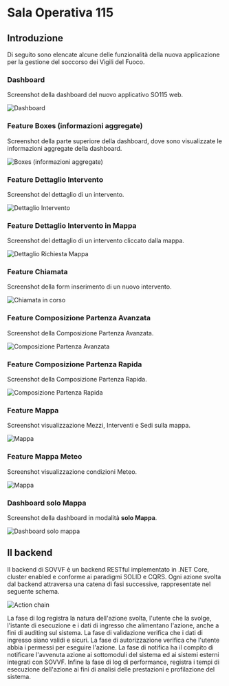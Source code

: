 # Sala Operativa 115

## Introduzione

Di seguito sono elencate alcune delle funzionalità della nuova applicazione per la gestione del soccorso dei Vigili del Fuoco.

### Dashboard

Screenshot della dashboard del nuovo applicativo SO115 web.

![Dashboard](doc/images/dashboard.jpg)

### Feature Boxes (informazioni aggregate)

Screenshot della parte superiore della dashboard, dove sono visualizzate le informazioni aggregate della dashboard.

![Boxes (informazioni aggregate)](doc/images/boxes.jpg)

### Feature Dettaglio Intervento

Screenshot del dettaglio di un intervento.

![Dettaglio Intervento](doc/images/dettaglio-richiesta.jpg)

### Feature Dettaglio Intervento in Mappa

Screenshot del dettaglio di un intervento cliccato dalla mappa.

![Dettaglio Richiesta Mappa](doc/images/dettaglio-richiesta-mappa.jpg)

### Feature Chiamata

Screenshot della form inserimento di un nuovo intervento.

![Chiamata in corso](doc/images/chiamata.jpg)

### Feature Composizione Partenza Avanzata

Screenshot della Composizione Partenza Avanzata.

![Composizione Partenza Avanzata](doc/images/composizione.jpg)

### Feature Composizione Partenza Rapida

Screenshot della Composizione Partenza Rapida.

![Composizione Partenza Rapida](doc/images/composizione-rapida.jpg)

### Feature Mappa

Screenshot visualizzazione Mezzi, Interventi e Sedi sulla mappa.

![Mappa](doc/images/dettaglio-marker.jpg)

### Feature Mappa Meteo

Screenshot visualizzazione condizioni Meteo.

![Mappa](doc/images/meteo-marker.jpg)

### Dashboard solo Mappa

Screenshot della dashboard in modalità __solo Mappa__.

![Dashboard solo mappa](doc/images/dashboard-solo-mappa.jpg)

## Il backend

Il backend di SOVVF è un backend RESTful implementato in .NET Core, cluster enabled e conforme ai paradigmi SOLID e CQRS. Ogni azione svolta dal backend attraversa una catena di fasi successive, rappresentate nel seguente schema.

![Action chain](doc/images/ActionChain.png)

La fase di log registra la natura dell'azione svolta, l'utente che la svolge, l'istante di esecuzione e i dati di ingresso che alimentano l'azione, anche a fini di auditing sul sistema. La fase di validazione verifica che i dati di ingresso siano validi e sicuri. La fase di autorizzazione verifica che l'utente abbia i permessi per eseguire l'azione. La fase di notifica ha il compito di notificare l'avvenuta azione ai sottomoduli del sistema ed ai sistemi esterni integrati con SOVVF. Infine la fase di log di performance, registra i tempi di esecuzione dell'azione ai fini di analisi delle prestazioni e profilazione del sistema.
